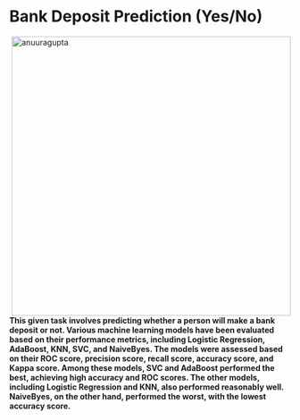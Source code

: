 
<h1><strong>Bank Deposit Prediction (Yes/No)</h1></strong>

<p><img align="right" width="500" src="https://media.tenor.com/KIqSBxHFq74AAAAC/banker-deposit.gif" alt="anuuragupta" /></p>

<n><strong>This given task involves predicting whether a person will make a bank deposit or not. Various machine learning models have been evaluated based on their performance metrics, including Logistic Regression, AdaBoost, KNN, SVC, and NaiveByes. The models were assessed based on their ROC score, precision score, recall score, accuracy score, and Kappa score. Among these models, SVC and AdaBoost performed the best, achieving high accuracy and ROC scores. The other models, including Logistic Regression and KNN, also performed reasonably well. NaiveByes, on the other hand, performed the worst, with the lowest accuracy score.</strong></n>
